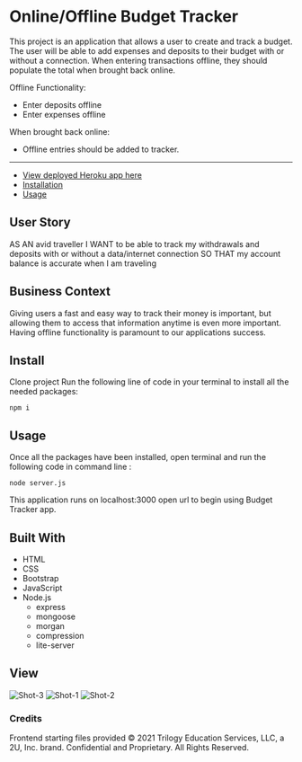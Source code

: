 # Online/Offline Budget Tracker

This project is an application that allows a user to create and track a budget. The user will be able to add expenses and deposits to their budget with or without a connection. When entering transactions offline, they should populate the total when brought back online.

Offline Functionality:

- Enter deposits offline
- Enter expenses offline

When brought back online:

- Offline entries should be added to tracker.

---

- [View deployed Heroku app here]()
- [Installation](#install)
- [Usage](#usage)

## User Story

AS AN avid traveller
I WANT to be able to track my withdrawals and deposits with or without a data/internet connection
SO THAT my account balance is accurate when I am traveling

## Business Context

Giving users a fast and easy way to track their money is important, but allowing them to access that information anytime is even more important. Having offline functionality is paramount to our applications success.

## Install

Clone project
Run the following line of code in your terminal to install all the needed packages:

```
npm i
```

## Usage

Once all the packages have been installed, open terminal and run the following code in command line :

```
node server.js
```

This application runs on localhost:3000 open url to begin using Budget Tracker app.

## Built With

- HTML
- CSS
- Bootstrap
- JavaScript
- Node.js
  - express
  - mongoose
  - morgan
  - compression
  - lite-server

## View

![Shot-3]()
![Shot-1]()
![Shot-2]()

### Credits
Frontend starting files provided © 2021 Trilogy Education Services, LLC, a 2U, Inc. brand. Confidential and Proprietary. All Rights Reserved.
